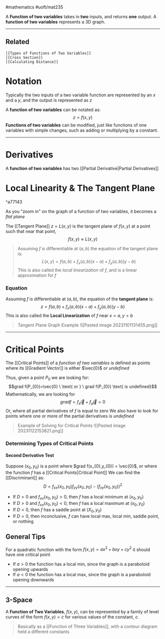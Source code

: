 #mathematics #uoft/mat235

A **Function of two variables** takes in **two** inputs, and returns **one** output. A **function of two variables** represents a 3D graph.

---
## Related
	[[Types of Functions of Two Variables]]
	[[Cross Section]]
	[[Calculating Distance]]

# Notation
Typically the two inputs of a two variable function are represented by an $x$ and a $y$, and the output is represented as $z$

A **function of two variables** can be notated as: $$z=f(x,y)$$
**Functions of two variables** can be modified, just like functions of one variables with simple changes, such as adding or multiplying by a constant.

---
# Derivatives
A **function of two variables** has two [[Partial Derivative|Partial Derivatives]]

# Local Linearity & The Tangent Plane
^a77143

As you "zoom in" on the graph of a function of two variables, it becomes a *flat plane*

The [[Tangent Plane]] $z=L(x,y)$ is the tangent plane of $f(x,y)$ at a point such that near that point, $$f(x,y) \approx L(x,y)$$
>Assuming $f$ is differentiable at $(a,b)$ the equation of the tangent plane is: $$L(x,y)=f(a,b)+f_{x}(a,b)(x-a)+f_{y}(a,b)(y-b)$$This is also called the *local linearization* of $f$, and is a linear approximation for $f$
### Equation
Assuming $f$ is differentiable at $(a,b)$, the equation of the **tangent plane** is: $$z=f(a,b)+f_{x}(a,b)(x-a)+f_{y}(a,b)(y-b)$$
This is also called the **Local Linearization** of $f$ near $x=a, y=b$
>  Tangent Plane Graph Example
![[Pasted image 20231101131455.png]]

---
# Critical Points
The [[Critical Points]] of a *function of two variables* is defined as points where its [[Gradient Vector]] is either $\vec{0}$ or *undefined*

Thus, given a point $P_{0}$ we are looking for: $$grad f(P_{0})=\vec{0} \ \text{ or } \ grad f(P_{0}) \text{ is undefined}$$
Mathematically, we are looking for $$grad f = f_{x}\vec{i} + f_{y}\vec{j} = 0$$Or, where all partial derivatives of $f$ is equal to zero
	We also have to look for points where one or more of the partial derivatives is *undefined*

>Example of Solving for Critical Points
>![[Pasted image 20231122153821.png]]

### Determining Types of Critical Points
#### Second Derivative Test
Suppose $(x_0,y_{0})$ is a point where $grad f(x_{0},y_{0}) = \vec{0}$, or where the function $f$ has a [[Critical Points|Critical Point]]
We can find the [[Discriminant]] as: $$D=f_{xx}(x_{0},y_{0})f_{yy}(x_{0},y_{0})-(f_{xy}(x_{0},y_{0}))^{2}$$
- If $D > 0$ and $f_{xx}(x_{0},y_{0})>0$, then $f$ has a local minimum at $(x_{0},y_{0})$
- If $D>0$ and $f_{xx}(x_{0},y_{0})<0$, then $f$ has a local maximum at $(x_{0},y_{0})$
- If $D<0$, then $f$ has a saddle point at $(X_{0},y_{0})$
- If $D=0$, then inconclusive, $f$ can have local max, local min, saddle point, or nothing
 
## General Tips
For a quadratic function with the form $f(x,y)=ax^{2}+bxy+cy^{2}$ it should have one critical point
- If $a>0$ the function has a local min, since the graph is a paraboloid opening upwards
- If $a<0$ the function has a local max, since the graph is a paraboloid opening downwards

---
## 3-Space
A **Function of Two Variables**, $f(x, y)$, can be represented by a family of level curves of the form $f(x, y) = c$ for various values of the constant, $c$.

> Basically as a [[Function of Three Variables]], with a contour diagram held a different constants


